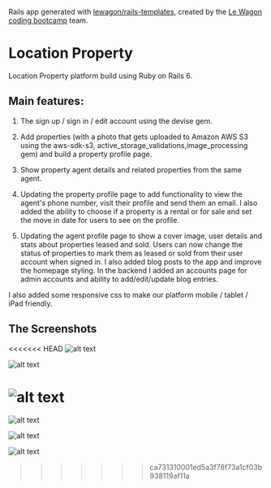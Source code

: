 Rails app generated with [lewagon/rails-templates](https://github.com/lewagon/rails-templates), created by the [Le Wagon coding bootcamp](https://www.lewagon.com) team.

# Location Property

Location Property platform build using Ruby on Rails 6. 

## Main features:

1. The sign up / sign in / edit account using the devise gem.

2. Add properties (with a photo that gets uploaded to Amazon AWS S3 using the aws-sdk-s3, active_storage_validations,image_processing gem) and build a property profile page.

3. Show property agent details and related properties from the same agent.

4. Updating the property profile page to add functionality to view the agent's phone number, visit their profile and send them an email. I also added the ability to choose if a property is a rental or for sale and set the move in date for users to see on the profile.

5. Updating the agent profile page to show a cover image, user details and stats about properties leased and sold. Users can now change the status of properties to mark them as leased or sold from their user account when signed in. I also added blog posts to the app and improve the homepage styling. In the backend I added an accounts page for admin accounts and ability to add/edit/update blog entries.



I also added some responsive css to make our platform mobile / tablet / iPad friendly.

## The Screenshots

<<<<<<< HEAD
![alt text](https://github.com/AndyRama/location_property/blob/master/HomeLocation.png?raw=true)

![alt text](https://github.com/AndyRama/location_property/blob/master/Propertypage.png?raw=true)

![alt text](https://github.com/AndyRama/location_property/blob/master/AgencyList.png?raw=true)
=======
![alt text](https://github.com/AndyRama/location_property/main/blob/app/assets/images/HomeLocation.png?raw=true)

![alt text](https://github.com/AndyRama/location_property/main/blob/app/assets/images/Propertypage.png?raw=true)

![alt text](https://github.com/AndyRama/location_property/main/blob/app/assets/images/Agency%20List.png?raw=true)
>>>>>>> ca731310001ed5a3f78f73a1cf03b938119af11a



